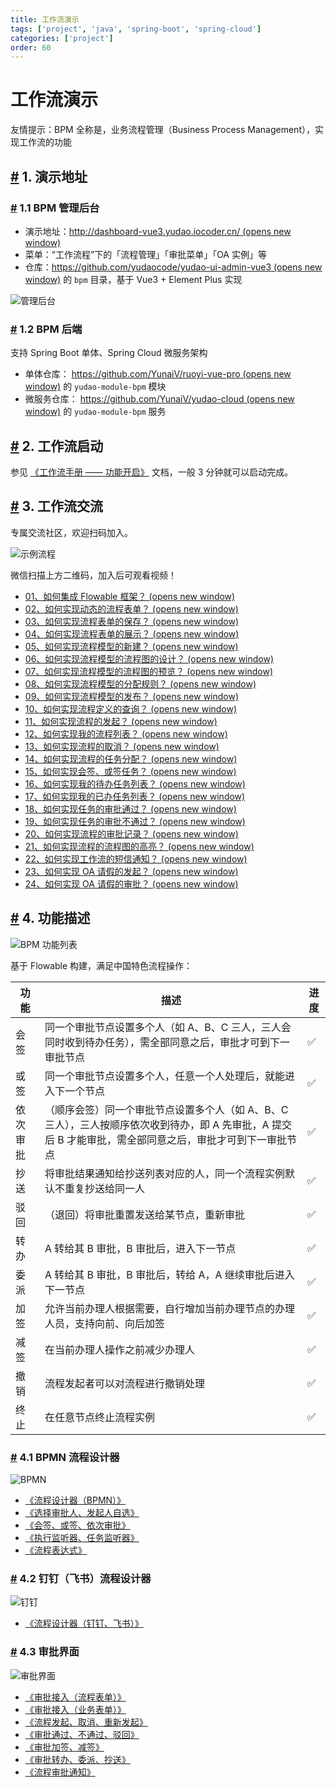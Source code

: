```yaml
---
title: 工作流演示
tags: ['project', 'java', 'spring-boot', 'spring-cloud']
categories: ['project']
order: 60
---
```

# 工作流演示

友情提示：BPM 全称是，业务流程管理（Business Process Management），实现工作流的功能

 ## [#](#_1-演示地址) 1. 演示地址

 ### [#](#_1-1-bpm-管理后台) 1.1 BPM 管理后台

 * 演示地址：[http://dashboard-vue3.yudao.iocoder.cn/  (opens new window)](http://dashboard-vue3.yudao.iocoder.cn/)
* 菜单：“工作流程”下的「流程管理」「审批菜单」「OA 实例」等
* 仓库：[https://github.com/yudaocode/yudao-ui-admin-vue3  (opens new window)](https://github.com/yudaocode/yudao-ui-admin-vue3) 的 `bpm` 目录，基于 Vue3 + Element Plus 实现

 ![管理后台](https://doc.iocoder.cn/img/%E5%B7%A5%E4%BD%9C%E6%B5%81%E6%89%8B%E5%86%8C/%E5%8A%9F%E8%83%BD%E6%BC%94%E7%A4%BA/%E7%AE%A1%E7%90%86%E5%90%8E%E5%8F%B0.png)

 ### [#](#_1-2-bpm-后端) 1.2 BPM 后端

 支持 Spring Boot 单体、Spring Cloud 微服务架构

 * 单体仓库： [https://github.com/YunaiV/ruoyi-vue-pro  (opens new window)](https://github.com/YunaiV/ruoyi-vue-pro) 的 `yudao-module-bpm` 模块
* 微服务仓库： [https://github.com/YunaiV/yudao-cloud  (opens new window)](https://github.com/YunaiV/yudao-cloud) 的 `yudao-module-bpm` 服务

 ## [#](#_2-工作流启动) 2. 工作流启动

 参见 [《工作流手册 —— 功能开启》](/bpm/) 文档，一般 3 分钟就可以启动完成。

 ## [#](#_3-工作流交流) 3. 工作流交流

 专属交流社区，欢迎扫码加入。

 ![示例流程](https://doc.iocoder.cn/img/%E8%A7%86%E9%A2%91%E6%95%99%E7%A8%8B/zsxq_bpm.png)

 微信扫描上方二维码，加入后可观看视频！

 * [01、如何集成 Flowable 框架？  (opens new window)](https://t.zsxq.com/04aqfIiY3)
* [02、如何实现动态的流程表单？  (opens new window)](https://t.zsxq.com/04nun2RRz)
* [03、如何实现流程表单的保存？  (opens new window)](https://t.zsxq.com/04uneeaUb)
* [04、如何实现流程表单的展示？  (opens new window)](https://t.zsxq.com/04jiMrjAm)
* [05、如何实现流程模型的新建？  (opens new window)](https://t.zsxq.com/04iynUF6e)
* [06、如何实现流程模型的流程图的设计？  (opens new window)](https://t.zsxq.com/04rNVbEQB)
* [07、如何实现流程模型的流程图的预览？  (opens new window)](https://t.zsxq.com/042neybYz)
* [08、如何实现流程模型的分配规则？  (opens new window)](https://t.zsxq.com/04uburRvZ)
* [09、如何实现流程模型的发布？  (opens new window)](https://t.zsxq.com/04jUBMjyF)
* [10、如何实现流程定义的查询？  (opens new window)](https://t.zsxq.com/04MF6URvz)
* [11、如何实现流程的发起？  (opens new window)](https://t.zsxq.com/04jyvNfqj)
* [12、如何实现我的流程列表？  (opens new window)](https://t.zsxq.com/046UFqRzz)
* [13、如何实现流程的取消？  (opens new window)](https://t.zsxq.com/04aM72rzv)
* [14、如何实现流程的任务分配？  (opens new window)](https://t.zsxq.com/04rNvFI2f)
* [15、如何实现会签、或签任务？  (opens new window)](https://t.zsxq.com/04yFUVZvF)
* [16、如何实现我的待办任务列表？  (opens new window)](https://t.zsxq.com/04QZzjAme)
* [17、如何实现我的已办任务列表？  (opens new window)](https://t.zsxq.com/04uj6AQJE)
* [18、如何实现任务的审批通过？  (opens new window)](https://t.zsxq.com/04Q7UbqBM)
* [19、如何实现任务的审批不通过？  (opens new window)](https://t.zsxq.com/04BQvJM7y)
* [20、如何实现流程的审批记录？  (opens new window)](https://t.zsxq.com/04Ie2v7m2)
* [21、如何实现流程的流程图的高亮？  (opens new window)](https://t.zsxq.com/04R72rzzN)
* [22、如何实现工作流的短信通知？  (opens new window)](https://t.zsxq.com/04eyRRJ2f)
* [23、如何实现 OA 请假的发起？  (opens new window)](https://t.zsxq.com/04rFUjIei)
* [24、如何实现 OA 请假的审批？  (opens new window)](https://t.zsxq.com/04fMJiufQ)
 ## [#](#_4-功能描述) 4. 功能描述

 ![BPM 功能列表](https://doc.iocoder.cn/img/common/bpm-feature.png)

 基于 Flowable 构建，满足中国特色流程操作：

 

| 功能 | 描述 | 进度 |
| --- | --- | --- |
| 会签 | 同一个审批节点设置多个人（如 A、B、C 三人，三人会同时收到待办任务），需全部同意之后，审批才可到下一审批节点 | ✅ |
| 或签 | 同一个审批节点设置多个人，任意一个人处理后，就能进入下一个节点 | ✅ |
| 依次审批 | （顺序会签）同一个审批节点设置多个人（如 A、B、C 三人），三人按顺序依次收到待办，即 A 先审批，A 提交后 B 才能审批，需全部同意之后，审批才可到下一审批节点 | ✅ |
| 抄送 | 将审批结果通知给抄送列表对应的人，同一个流程实例默认不重复抄送给同一人 | ✅ |
| 驳回 | （退回）将审批重置发送给某节点，重新审批 | ✅ |
| 转办 | A 转给其 B 审批，B 审批后，进入下一节点 | ✅ |
| 委派 | A 转给其 B 审批，B 审批后，转给 A，A 继续审批后进入下一节点 | ✅ |
| 加签 | 允许当前办理人根据需要，自行增加当前办理节点的办理人员，支持向前、向后加签 | ✅ |
| 减签 | 在当前办理人操作之前减少办理人 | ✅ |
| 撤销 | 流程发起者可以对流程进行撤销处理 | ✅ |
| 终止 | 在任意节点终止流程实例 | ✅ |

 ### [#](#_4-1-bpmn-流程设计器) 4.1 BPMN 流程设计器

 ![BPMN](https://doc.iocoder.cn/img/%E5%B7%A5%E4%BD%9C%E6%B5%81%E6%89%8B%E5%86%8C/%E5%8A%9F%E8%83%BD%E6%BC%94%E7%A4%BA/BPMN.png)

 * [《流程设计器（BPMN）》](/bpm/model-designer-bpmn/)
* [《选择审批人、发起人自选》](/bpm/assignee/)
* [《会签、或签、依次审批》](/bpm/multi-instance/)
* [《执行监听器、任务监听器》](/bpm/listener/)
* [《流程表达式》](/bpm/expression/)

 ### [#](#_4-2-钉钉-飞书-流程设计器) 4.2 钉钉（飞书）流程设计器

 ![钉钉](https://doc.iocoder.cn/img/%E5%B7%A5%E4%BD%9C%E6%B5%81%E6%89%8B%E5%86%8C/%E5%8A%9F%E8%83%BD%E6%BC%94%E7%A4%BA/%E9%92%89%E9%92%89.png)

 * [《流程设计器（钉钉、飞书）》](/bpm/model-designer-dingding/)

 ### [#](#_4-3-审批界面) 4.3 审批界面

 ![审批界面](https://doc.iocoder.cn/img/%E5%B7%A5%E4%BD%9C%E6%B5%81%E6%89%8B%E5%86%8C/%E5%8A%9F%E8%83%BD%E6%BC%94%E7%A4%BA/%E5%AE%A1%E6%89%B9%E7%95%8C%E9%9D%A2.png)

 * [《审批接入（流程表单）》](/bpm/use-bpm-form/)
* [《审批接入（业务表单）》](/bpm/use-business-form/)
* [《流程发起、取消、重新发起》](/bpm/process-instance/)
* [《审批通过、不通过、驳回》](/bpm/task-todo-done/)
* [《审批加签、减签》](/bpm/sign/)
* [《审批转办、委派、抄送》](/bpm/task-delegation-and-cc/)
* [《流程审批通知》](/bpm/message/)
